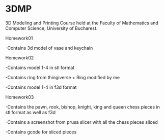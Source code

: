 # 3DMP
3D Modeling and Printing Course held at the Faculty of Mathematics and Computer Science, University of Bucharest.

<p>Homework01</p>
-Contains 3d model of vase and keychain
<p></p>
<p>Homework02</p>
-Contains model 1-4 in stl format
<p></p>
-Contains ring from thingiverse + Ring modified by me
<p></p>
-Contains model 1-4 in f3d format
<p></p>
<p>Homework03</p>
<p></p>
-Contains the pawn, rook, bishop, knight, king and queen chess pieces in stl format as well as f3d
<p></p>
-Contains a screenshot from prusa slicer with all the chess pieces sliced
<p></p>
-Contains gcode for sliced pieces


